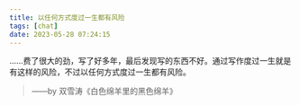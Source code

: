 ```yaml
---
title: 以任何方式度过一生都有风险
tags: [chat]
date: 2023-05-28 07:24:15
---
```


......费了很大的劲，写了好多年，最后发现写的东西不好。通过写作度过一生就是有这样的风险，不过以任何方式度过一生都有风险。
> ——by 双雪涛《白色绵羊里的黑色绵羊》